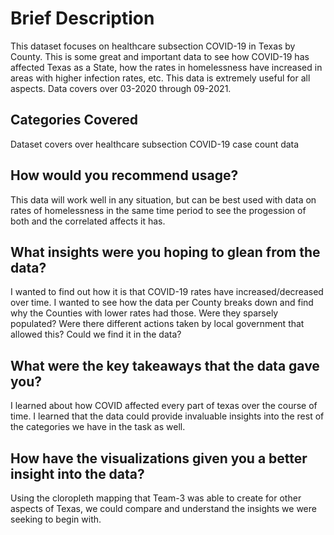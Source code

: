 # Brief Description
This dataset focuses on healthcare subsection COVID-19 in Texas by County. This is some great and important data to see how COVID-19 has affected Texas as a State, how the rates in homelessness have increased in areas with higher infection rates, etc. This data is extremely useful for all aspects. Data covers over 03-2020 through 09-2021.

## Categories Covered
Dataset covers over healthcare subsection COVID-19 case count data

## How would you recommend usage?
This data will work well in any situation, but can be best used with data on rates of homelessness in the same time period to see the progession of both and the correlated affects it has.

## What insights were you hoping to glean from the data?
I wanted to find out how it is that COVID-19 rates have increased/decreased over time. I wanted to see how the data per County breaks down and find why the Counties with lower rates had those. Were they sparsely populated? Were there different actions taken by local government that allowed this? Could we find it in the data?

## What were the key takeaways that the data gave you?
I learned about how COVID affected every part of texas over the course of time. I learned that the data could provide invaluable insights into the rest of the categories we have in the task as well.

## How have the visualizations given you a better insight into the data?
Using the cloropleth mapping that Team-3 was able to create for other aspects of Texas, we could compare and understand the insights we were seeking to begin with.